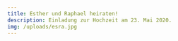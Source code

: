 ```yaml
---
title: Esther und Raphael heiraten!
description: Einladung zur Hochzeit am 23. Mai 2020.
img: /uploads/esra.jpg
---
```


